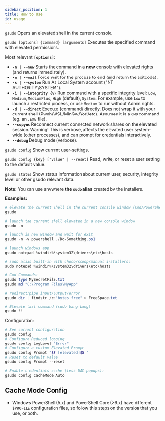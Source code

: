 ```yaml
---
sidebar_position: 1
title: How to Use
id: usage
---
```



```gsudo```  Opens an elevated shell in the current console.

```gsudo [options] {command} [arguments]```
Executes the specified command with elevated permissions.

Most relevant **`[options]`**:

- **`-n | --new`**        Starts the command in a **new** console with elevated rights (and returns immediately).
- **`-w | --wait`**       Force wait for the process to end (and return the exitcode).
- **`-s | --system`**     Run As Local System account ("NT AUTHORITY\SYSTEM").
- **`-i | --integrity {v}`**   Run command with a specific integrity level: `Low`, `Medium`, `MediumPlus`, `High` (default), `System`. For example, use `Low` to launch a restricted process, or use `Medium` to run without Admin rights. 
- **`-d | --direct`**     Execute {command} directly. Does not wrap it with your current shell (Pwsh/WSL/MinGw/Yori/etc). Assumes it is a `CMD` command (eg. an `.EXE` file).
- **`--copyns`**         Reconnect current connected network shares on the elevated session. Warning! This is verbose, affects the elevated user system-wide (other processes), and can prompt for credentials interactively.
- **`--debug`**          Debug mode (verbose).

```gsudo config```
Show current user-settings.

```gsudo config {key} ["value" | --reset]```
Read, write, or reset a user setting to the default value.

```gsudo status```
Show status information about current user, security, integrity level or other gsudo relevant data.

**Note:** You can use anywhere **the `sudo` alias** created by the installers.

**Examples:**

``` powershell
# elevate the current shell in the current console window (Cmd/PowerShell/Pwsh Core/Yori/Take Command/git-bash/cygwin)
gsudo

# launch the current shell elevated in a new console window
gsudo -n

# launch in new window and wait for exit
gsudo -n -w powershell ./Do-Something.ps1

# launch windows app
gsudo notepad %windir%\system32\drivers\etc\hosts

# sudo alias built-in with choco/scoop/manual installers: 
sudo notepad %windir%\system32\drivers\etc\hosts

# Cmd Commands:
gsudo type MySecretFile.txt
gsudo md "C:\Program Files\MyApp"

# redirect/pipe input/output/error
gsudo dir | findstr /c:"bytes free" > FreeSpace.txt

# Elevate last command (sudo bang bang)
gsudo !!
```

Configuration:
``` powershell
# See current configuration
gsudo config
# Configure Reduced logging
gsudo config LogLevel "Error"
# Configure a custom Elevated Prompt
gsudo config Prompt "$P [elevated]$G "
# Reset to default value
gsudo config Prompt --reset

# Enable credentials cache (less UAC popups):
gsudo config CacheMode Auto
```

## Cache Mode Config

- Windows PowerShell (5.x) and PowerShell Core (>6.x) have different `$PROFILE` configuration files, so follow this steps on the version that you use, or both.
